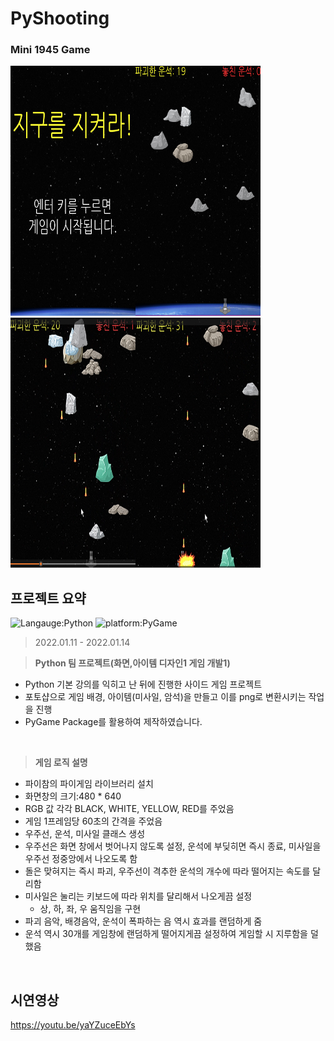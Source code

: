 # PyShooting
### Mini 1945 Game
<img src="GameStart.png" alt="Intro Screen" width="200px" height="400px"><img src="Playing.png" alt="playing Screen" width="200px" height="400px"><img src="playing.png" alt="Intro Screen" width="200px" height="400px"><img src="exploring.png" alt="Exploring Screen" width="200px" height="400px">

## 프로젝트 요약
![Langauge:Python](https://img.shields.io/badge/Language-Python-purple) ![platform:PyGame](https://img.shields.io/badge/Platform-PyGame-pink)
> 2022.01.11 - 2022.01.14
 
> **Python 팀 프로젝트(화면,아이템 디자인1 게임 개발1)**
* Python 기본 강의를 익히고 난 뒤에 진행한 사이드 게임 프로젝트
* 포토샵으로 게임 배경, 아이템(미사일, 암석)을 만들고 이를 png로 변환시키는 작업을 진행
* PyGame Package를 활용하여 제작하였습니다.
<br>

> **게임 로직 설명**
* 파이참의 파이게임 라이브러리 설치
* 화면창의 크기:480 * 640
* RGB 값 각각 BLACK, WHITE, YELLOW, RED를 주었음
* 게임 1프레임당 60초의 간격을 주었음
* 우주선, 운석, 미사일 클래스 생성
* 우주선은 화면 창에서 벗어나지 않도록 설정, 운석에 부딪히면 즉시 종료, 미사일을 우주선 정중앙에서 나오도록 함
* 돌은 맞혀지는 즉시 파괴, 우주선이 격추한 운석의 개수에 따라 떨어지는 속도를 달리함
* 미사일은 눌리는 키보드에 따라 위치를 달리해서 나오게끔 설정
  * 상, 하, 좌, 우 움직임을 구현
* 파괴 음악, 배경음악, 운석이 폭파하는 음 역시 효과를 랜덤하게 줌
* 운석 역시 30개를 게임창에 랜덤하게 떨어지게끔 설정하여 게임할 시 지루함을 덜했음
<br>

## 시연영상
https://youtu.be/yaYZuceEbYs
